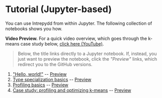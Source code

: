 # Tutorial (Jupyter-based)

You can use Intrepydd from within Jupyter. The following collection of notebooks shows you how.

**Video Preview.** For a quick video overview, which goes through the k-means case study below, [click here (YouTube)](https://www.youtube.com/watch?v=00CkXStroOk).

> Below, the title links directly to a Jupyter notebook. If, instead, you just want to preview the notebook, click the _"Preview"_ links, which redirect you to the GitHub versions.

1. ["Hello, world!"](./notebooks/001-hello-world.ipynb) -- [Preview](https://github.com/hpcgarage/intrepyddguide/blob/master/notebooks/001-hello-world.ipynb)
2. [Type specialization basics](./notebooks/002-typing-basics.ipynb) -- [Preview](https://github.com/hpcgarage/intrepyddguide/blob/master/notebooks/002-typing-basics.ipynb)
3. [Profiling basics](./notebooks/003-profiling.ipynb) -- [Preview](https://github.com/hpcgarage/intrepyddguide/blob/master/notebooks/003-profiling.ipynb)
4. [Case study: profiling and optimizing k-means](./notebooks/004-kmeans.ipynb) -- [Preview](https://github.com/hpcgarage/intrepyddguide/blob/master/notebooks/004-kmeans.ipynb)

